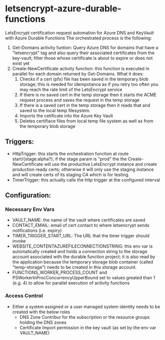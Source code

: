 # letsencrypt-azure-durable-functions
LetsEncrypt certification request automation for Azure DNS and KeyVault with Azure Durable Functions
The orchestrated process is the following:
1. Get-Domians activity funtion: Query Azure DNS for domains that have a "letsencrypt" tag and also query their associated certificates from the key-vault; filter those whose certificate is about to expire or does not exist yet
2. Create-NewCertificate activity function: this function is executed in parallel for each domain returned by Get-Domains. What it does:
   1. Checks if a cert (pfx) file has been saved in the temporary blob storage; this is needed for idempotance as if you retry too often you may reach the rate limit of the LetsEncrypt service
   2. If there is no saved cert in the temp storage then it starts the ACME request process and saves the request in the temp storage
   3. If there is a saved cert in the temp storage then it reads that and saved to the local temp filesystem.
   4. Imports the cetificate into the Azure Key Vault
   5. Deletes certifiace files from local temp file system as well as from the temporary blob storage

## Triggers:
- HttpTrigger: this starts the orchestration function at route start/{stage:alpha?}; if the stage param is "prod" the the Create-NewCertificate will use the productive LetsEncrypt instance and create production ready certs; otherwise it will only use the staging instance and will create certs of its staging CA which is for testing.
- TimerTrigger: this actually calls the http trigger at the configured interval

## Configuration:
### Necessary Env Vars
- VAULT_NAME: the name of the vault where certificates are saved
- CONTACT_EMAIL: email of cert contact to where letsencrypt sends notifications (i.e. expiry)
- TIMER_TRIGGER_START_URL: The URL that the timer trigger should invoke
- WEBSITE_CONTENTAZUREFILECONNECTIONSTRING: this env var is automatically created and holds a connection string to the storage account associated with the durable function project; it is also read by the application because the temporary storage blob container (called "temp-storage") needs to be created in this storage account.
- FUNCTIONS_WORKER_PROCESS_COUNT and PSWorkerInProcConcurrencyUpperBound set to values greated than 1 (e.g. 4) to allow for parallel execution of activity functions
### Access Control
- Either a system assigned or a user managed system identity needs to be created with the below roles
   - DNS Zone Contribur for the subscription or the resource groups holding the DNS zones 
   - Certificate Import permission in the key vault (as set by the env var VAULT_NAME)

